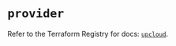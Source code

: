 # `provider`

Refer to the Terraform Registry for docs: [`upcloud`](https://registry.terraform.io/providers/upcloudltd/upcloud/5.11.0/docs).
